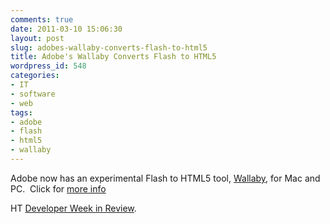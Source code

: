 ```yaml
---
comments: true
date: 2011-03-10 15:06:30
layout: post
slug: adobes-wallaby-converts-flash-to-html5
title: Adobe's Wallaby Converts Flash to HTML5
wordpress_id: 548
categories:
- IT
- software
- web
tags:
- adobe
- flash
- html5
- wallaby
---
```


Adobe now has an experimental Flash to HTML5 tool, [Wallaby](http://labs.adobe.com/technologies/wallaby/), for Mac and PC.  Click for [more info](http://www.infoworld.com/d/application-development/adobes-flash-html5-translator-smart-not-pretty-011)

HT [Developer Week in Review](http://feedproxy.google.com/~r/oreilly/radar/atom/~3/Pq19LdWqcvI/devwir-unlicensed-apps-adobe-apple.html).
